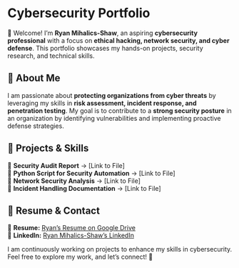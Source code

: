 # Cybersecurity Portfolio  

👋 Welcome! I’m **Ryan Mihalics-Shaw**, an aspiring **cybersecurity professional** with a focus on **ethical hacking, network security, and cyber defense**. This portfolio showcases my hands-on projects, security research, and technical skills.  

## 🔹 About Me  
I am passionate about **protecting organizations from cyber threats** by leveraging my skills in **risk assessment, incident response, and penetration testing**. My goal is to contribute to a **strong security posture** in an organization by identifying vulnerabilities and implementing proactive defense strategies.  

## 📌 Projects & Skills  
🔹 **Security Audit Report** → [Link to File]  
🔹 **Python Script for Security Automation** → [Link to File]  
🔹 **Network Security Analysis** → [Link to File]  
🔹 **Incident Handling Documentation** → [Link to File]  

## 📄 Resume & Contact  
📜 **Resume:** [Ryan’s Resume on Google Drive](https://drive.google.com/file/d/1xmNHheHFemcz-vTme_Z4sajkP86FsOiM/view?usp=share_link)  
🔗 **LinkedIn:** [Ryan Mihalics-Shaw’s LinkedIn](https://www.linkedin.com/in/ryanmihalics-shaw)  

I am continuously working on projects to enhance my skills in cybersecurity. Feel free to explore my work, and let’s connect! 🚀 

